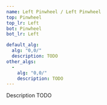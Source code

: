 ```yaml
---
name: Left Pinwheel / Left Pinwheel
top: Pinwheel
top_lr: Left
bot: Pinwheel
bot_lr: Left

default_alg:
  alg: "0,0/"
  description: TODO
other_algs:
  -
    alg: "0,0/"
    description: TODO
---
```


Description TODO

